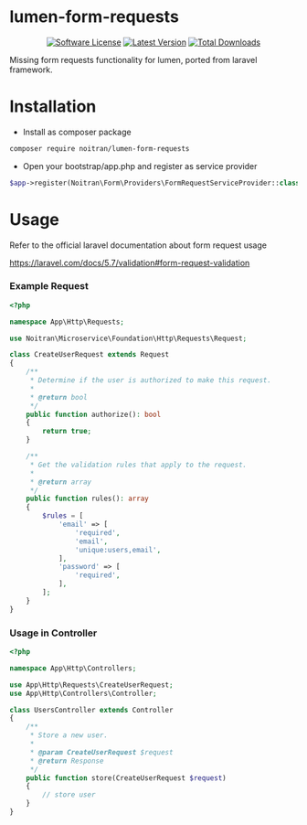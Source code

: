 # lumen-form-requests

<p align="center">
<a href="LICENSE"><img src="https://img.shields.io/badge/license-MIT-brightgreen.svg?style=flat-square" alt="Software License"></img></a>
<a href="https://github.com/iocaste/lumen-form-requests/releases"><img src="https://img.shields.io/github/release/iocaste/lumen-form-requests.svg?style=flat-square" alt="Latest Version"></img></a>
<a href="https://packagist.org/packages/iocaste/lumen-form-requests"><img src="https://img.shields.io/packagist/dt/iocaste/lumen-form-requests.svg?style=flat-square" alt="Total Downloads"></img></a>
</p>

Missing form requests functionality for lumen, ported from laravel framework.

# Installation

* Install as composer package

```bash
composer require noitran/lumen-form-requests
```

* Open your bootstrap/app.php and register as service provider  

```php
$app->register(Noitran\Form\Providers\FormRequestServiceProvider::class);
```

# Usage

Refer to the official laravel documentation about form request usage

<a href="https://laravel.com/docs/5.7/validation#form-request-validation">https://laravel.com/docs/5.7/validation#form-request-validation</a>


### Example Request

```php
<?php

namespace App\Http\Requests;

use Noitran\Microservice\Foundation\Http\Requests\Request;

class CreateUserRequest extends Request
{
    /**
     * Determine if the user is authorized to make this request.
     *
     * @return bool
     */
    public function authorize(): bool
    {
        return true;
    }

    /**
     * Get the validation rules that apply to the request.
     *
     * @return array
     */
    public function rules(): array
    {
        $rules = [
            'email' => [
                'required',
                'email',
                'unique:users,email',
            ],
            'password' => [
                'required',
            ],
        ];
    }
}
```

### Usage in Controller

```php
<?php

namespace App\Http\Controllers;

use App\Http\Requests\CreateUserRequest;
use App\Http\Controllers\Controller;

class UsersController extends Controller
{
    /**
     * Store a new user.
     *
     * @param CreateUserRequest $request
     * @return Response
     */
    public function store(CreateUserRequest $request)
    {
        // store user
    }
}
```
